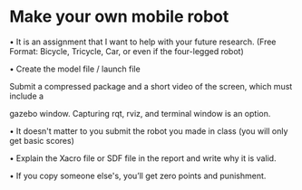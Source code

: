 # Make your own mobile robot

• It is an assignment that I want to help with your future research.
(Free Format: Bicycle, Tricycle, Car, or even if the four-legged robot)

• Create the model file / launch file

Submit a compressed package and a short video of the screen, which must include a

gazebo window. Capturing rqt, rviz, and terminal window is an option.

• It doesn't matter to you submit the robot you made in class (you will only get basic scores)

• Explain the Xacro file or SDF file in the report and write why it is valid.

• If you copy someone else's, you’ll get zero points and punishment.
